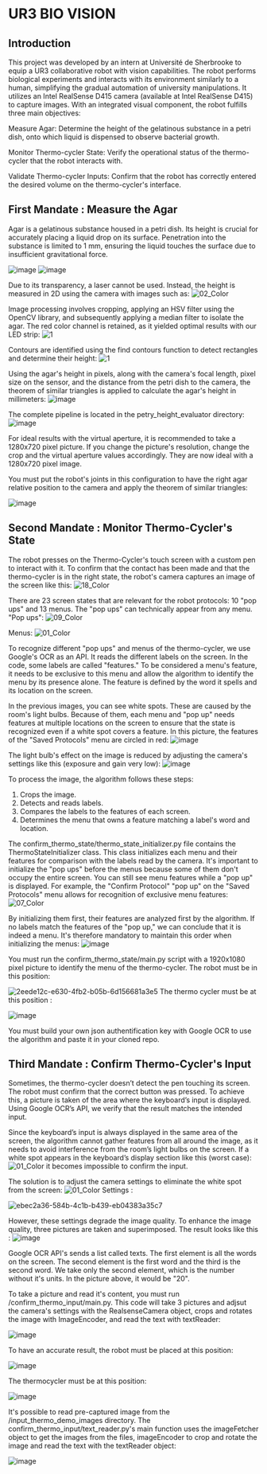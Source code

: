 # UR3 BIO VISION 
## Introduction 
This project was developed by an intern at Université de Sherbrooke to equip a UR3 collaborative robot with vision capabilities. The robot performs biological experiments and interacts with its environment similarly to a human, simplifying the gradual automation of university manipulations. It utilizes an Intel RealSense D415 camera (available at Intel RealSense D415) to capture images. With an integrated visual component, the robot fulfills three main objectives:

Measure Agar: Determine the height of the gelatinous substance in a petri dish, onto which liquid is dispensed to observe bacterial growth.

Monitor Thermo-cycler State: Verify the operational status of the thermo-cycler that the robot interacts with.

Validate Thermo-cycler Inputs: Confirm that the robot has correctly entered the desired volume on the thermo-cycler's interface.

## First Mandate : Measure the Agar
Agar is a gelatinous substance housed in a petri dish. Its height is crucial for accurately placing a liquid drop on its surface. Penetration into the substance is limited to 1 mm, ensuring the liquid touches the surface due to insufficient gravitational force.

![image](https://github.com/user-attachments/assets/38a13972-4aff-47c5-a880-240bdbb4fcb7)
![image](https://github.com/user-attachments/assets/8b9cffc1-c88d-49f4-a73a-65201d8a1840)

Due to its transparency, a laser cannot be used. Instead, the height is measured in 2D using the camera with images such as: 
![02_Color](https://github.com/user-attachments/assets/f3fc2345-9824-4a15-b59f-a3eac00a7763)

Image processing involves cropping, applying an HSV filter using the OpenCV library, and subsequently applying a median filter to isolate the agar. The red color channel is retained, as it yielded optimal results with our LED strip:
![1](https://github.com/user-attachments/assets/66e0e830-c629-47bc-9b0d-919d3d83e3c6)

Contours are identified using the find contours function to detect rectangles and determine their height: 
![1](https://github.com/user-attachments/assets/98ea9e5f-c3cf-415e-9150-2b81e63f4e4e)

Using the agar's height in pixels, along with the camera's focal length, pixel size on the sensor, and the distance from the petri dish to the camera, the theorem of similar triangles is applied to calculate the agar's height in millimeters: 
![image](https://github.com/user-attachments/assets/a32d2000-4d1f-4632-879e-24bdc8946d52)


The complete pipeline is located in the petry_height_evaluator directory:
![image](https://github.com/user-attachments/assets/0514e946-ee79-4963-a3ab-62319d3ac08c)

For ideal results with the virtual aperture, it is recommended to take a 1280x720 pixel picture. If you change the picture's resolution, change the crop and the virtual aperture values accordingly. They are now ideal with a 1280x720 pixel image.

You must put the robot's joints in this configuration to have the right agar relative position to the camera and apply the theorem of similar triangles:

![image](https://github.com/user-attachments/assets/df5eec7c-8405-4cfc-a026-937516794b50)


## Second Mandate : Monitor Thermo-Cycler's State
The robot presses on the Thermo-Cycler's touch screen with a custom pen to interact with it. To confirm that the contact has been made and that the thermo-cycler is in the right state, the robot's camera captures an image of the screen like this:
![18_Color](https://github.com/user-attachments/assets/948b85c2-63f7-411d-8958-28924dbecbc4)

There are 23 screen states that are relevant for the robot protocols: 10 "pop ups" and 13 menus. The "pop ups" can technically appear from any menu.
"Pop ups": 
![09_Color](https://github.com/user-attachments/assets/366c30f4-5b91-4582-8e5a-02e54562b334)

Menus:
![01_Color](https://github.com/user-attachments/assets/c8bd3f15-a46f-4c48-a352-b1033764b88d)

To recognize different "pop ups" and menus of the thermo-cycler, we use Google's OCR as an API. It reads the different labels on the screen. In the code, some labels are called "features." To be considered a menu's feature, it needs to be exclusive to this menu and allow the algorithm to identify the menu by its presence alone. The feature is defined by the word it spells and its location on the screen.

In the previous images, you can see white spots. These are caused by the room's light bulbs. Because of them, each menu and "pop up" needs features at multiple locations on the screen to ensure that the state is recognized even if a white spot covers a feature. In this picture, the features of the "Saved Protocols" menu are circled in red:
![image](https://github.com/user-attachments/assets/48b01e2b-5d79-4481-9da8-b6bb319755b8)

The light bulb's effect on the image is reduced by adjusting the camera's settings like this (exposure and gain very low):
![image](https://github.com/user-attachments/assets/4ddd4864-b02d-4b05-a432-ca2a3b8c3a31)

To process the image, the algorithm follows these steps:
1. Crops the image.
2. Detects and reads labels.
3. Compares the labels to the features of each screen.
4. Determines the menu that owns a feature matching a label's word and location.

The confirm_thermo_state/thermo_state_initializer.py file contains the ThermoStateInitializer class. This class initializes each menu and their features for comparison with the labels read by the camera. It's important to initialize the "pop ups" before the menus because some of them don't occupy the entire screen. You can still see menu features while a "pop up" is displayed. For example, the "Confirm Protocol" "pop up" on the "Saved Protocols" menu allows for recognition of exclusive menu features:
![07_Color](https://github.com/user-attachments/assets/36ec808c-873d-4dd8-9165-61e3df494490)

By initializing them first, their features are analyzed first by the algorithm. If no labels match the features of the "pop up," we can conclude that it is indeed a menu. It's therefore mandatory to maintain this order when initializing the menus:
![image](https://github.com/user-attachments/assets/757981f3-bd53-4488-9af7-ee3ecd901138)

You must run the confirm_thermo_state/main.py script with a 1920x1080 pixel picture to identify the menu of the thermo-cycler. The robot must be in this position:


![2eede12c-e630-4fb2-b05b-6d156681a3e5](https://github.com/user-attachments/assets/67d59a41-67d7-439d-969a-a02e02fc1d4b)
The thermo cycler must be at this position : 


![image](https://github.com/user-attachments/assets/5d7248ca-8cba-486c-9e7f-36fcaeae59ca)



You must build your own json authentification key with Google OCR to use the algorithm and paste it in your cloned repo. 

## Third Mandate : Confirm Thermo-Cycler's Input

Sometimes, the thermo-cycler doesn’t detect the pen touching its screen. The robot must confirm that the correct button was pressed. To achieve this, a picture is taken of the area where the keyboard’s input is displayed. Using Google OCR’s API, we verify that the result matches the intended input.

Since the keyboard’s input is always displayed in the same area of the screen, the algorithm cannot gather features from all around the image, as it needs to avoid interference from the room’s light bulbs on the screen. If a white spot appears in the keyboard’s display section like this (worst case):
![01_Color](https://github.com/user-attachments/assets/b03116d7-88cb-4e52-824b-402c2822c033)
it becomes impossible to confirm the input.

The solution is to adjust the camera settings to eliminate the white spot from the screen:
![01_Color](https://github.com/user-attachments/assets/9fb7094a-e533-4fc5-b7c6-5f0484a28e9c)
Settings :

![ebec2a36-584b-4c1b-b439-eb04383a35c7](https://github.com/user-attachments/assets/890de580-0084-4ffd-befe-7aa78a72071d)

However, these settings degrade the image quality. To enhance the image quality, three pictures are taken and superimposed. The result looks like this : 
![image](https://github.com/user-attachments/assets/a4ec9c2e-b1b6-474f-9945-33b6462ff1d1)

Google OCR API's sends a list called texts. The first element is all the words on the screen. The second element is the first word and the third is the second word. We take only the second element, which is the number without it's units. In the picture above, it would be "20". 

To take a picture and read it's content, you must run /confirm_thermo_input/main.py. This code will take 3 pictures and adjsut the camera's settings with the RealsenseCamera object, crops and rotates the image with ImageEncoder, and read the text with textReader: 


![image](https://github.com/user-attachments/assets/fb531de8-2c0a-4509-88d7-96fc588496d6)

To have an accurate result, the robot must be placed at this position:


![image](https://github.com/user-attachments/assets/572dc027-8cdc-442a-a800-3fd067dd5f9e)


The thermocycler must be at this position: 


![image](https://github.com/user-attachments/assets/5d7248ca-8cba-486c-9e7f-36fcaeae59ca)

It's possible to read pre-captured image from the /input_thermo_demo_images directory. The confirm_thermo_input/text_reader.py's main function uses the imageFetcher object to get the images from the files, imageEncoder to crop and rotate the image and read the text with the textReader object: 


![image](https://github.com/user-attachments/assets/10e5f8f5-91ad-4659-af7c-cecf9fdea66a)



















